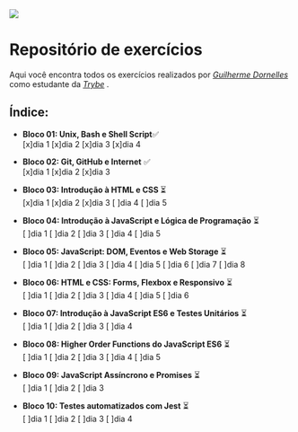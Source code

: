 <img src="https://go.betrybe.com/hubfs/HEADER-Dec-07-2020-01-26-11-56-PM.png">


# Repositório de exercícios
Aqui você encontra todos os exercícios realizados por _[Guilherme Dornelles](https://www.linkedin.com/in/guilherme-dornelles-97780b200/)_ como estudante da _[Trybe](https://www.betrybe.com/)_ .



## Índice:
* <strong>Bloco 01: Unix, Bash e Shell Script</strong>:white_check_mark: <br>
 [x]dia 1  [x]dia 2 [x]dia 3 [x]dia 4

* <strong> Bloco 02: Git, GitHub e Internet</strong> :white_check_mark: <br>
 [x]dia 1 [x]dia 2 [x]dia 3

* <strong>Bloco 03: Introdução à HTML e CSS </strong> :hourglass_flowing_sand: <br>
 [x]dia 1 [x]dia 2 [x]dia 3 [ ]dia 4 [ ]dia 5
 
* <strong>Bloco 04: Introdução à JavaScript e Lógica de Programação</strong> :hourglass_flowing_sand: <br>
 [ ]dia 1 [ ]dia 2 [ ]dia 3 [ ]dia 4 [ ]dia 5

* <strong>Bloco 05: JavaScript: DOM, Eventos e Web Storage</strong> :hourglass_flowing_sand: <br>
 [ ]dia 1 [ ]dia 2 [ ]dia 3 [ ]dia 4 [ ]dia 5 [ ]dia 6 [ ]dia 7 [ ]dia 8
 
* <strong>Bloco 06: HTML e CSS: Forms, Flexbox e Responsivo</strong> :hourglass_flowing_sand: <br>
 [ ]dia 1 [ ]dia 2 [ ]dia 3 [ ]dia 4 [ ]dia 5 [ ]dia 6
 
* <strong>Bloco 07: Introdução à JavaScript ES6 e Testes Unitários</strong> :hourglass_flowing_sand: <br>
 [ ]dia 1 [ ]dia 2 [ ]dia 3 [ ]dia 4
 
* <strong>Bloco 08: Higher Order Functions do JavaScript ES6</strong> :hourglass_flowing_sand: <br>
 [ ]dia 1 [ ]dia 2 [ ]dia 3 [ ]dia 4 [ ]dia 5
 
* <strong>Bloco 09: JavaScript Assíncrono e Promises</strong> :hourglass_flowing_sand: <br>
 [ ]dia 1 [ ]dia 2 [ ]dia 3
 
* <strong>Bloco 10: Testes automatizados com Jest</strong> :hourglass_flowing_sand: <br>
 [ ]dia 1 [ ]dia 2 [ ]dia 3 [ ]dia 4
 
 <br>
 
